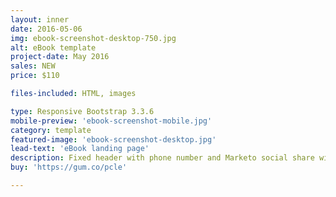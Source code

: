 ```yaml
---
layout: inner
date: 2016-05-06
img: ebook-screenshot-desktop-750.jpg
alt: eBook template
project-date: May 2016
sales: NEW
price: $110

files-included: HTML, images

type: Responsive Bootstrap 3.3.6
mobile-preview: 'ebook-screenshot-mobile.jpg'
category: template
featured-image: 'ebook-screenshot-desktop.jpg'
lead-text: 'eBook landing page'
description: Fixed header with phone number and Marketo social share widget. Just drag in your social share widget within the Marketo editor. Easily change the colors of the template within the editor.
buy: 'https://gum.co/pcle'

---
```


